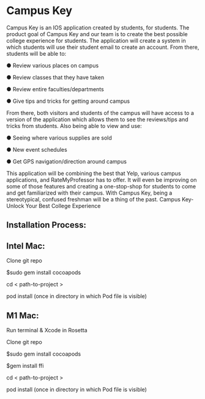# Campus Key

Campus Key is an IOS application created by students, for students. 
The product goal of Campus Key and our team is to create the best possible 
college experience for students. The application will create a system in 
which students will use their student email to create an account. 
From there, students will be able to:

● Review various places on campus

● Review classes that they have taken

● Review entire faculties/departments

● Give tips and tricks for getting around campus

From there, both visitors and students of the campus will have access to a version
of the application which allows them to see the reviews/tips and tricks from
students. Also being able to view and use:

● Seeing where various supplies are sold

● New event schedules

● Get GPS navigation/direction around campus

This application will be combining the best that Yelp, various campus applications,
and RateMyProfessor has to offer. It will even be improving on some of those
features and creating a one-stop-shop for students to come and get familiarized
with their campus. With Campus Key, being a stereotypical, confused freshman will
be a thing of the past.
Campus Key-Unlock Your Best College Experience

## Installation Process: 

## Intel Mac:

Clone git repo

$sudo gem install cocoapods 

cd < path-to-project >
  
pod install (once in directory in which Pod file is visible)

## M1 Mac: 

Run terminal & Xcode in Rosetta

Clone git repo 

$sudo gem install cocoapods 

$gem install ffi

cd < path-to-project >
  
pod install (once in directory in which Pod file is visible)
